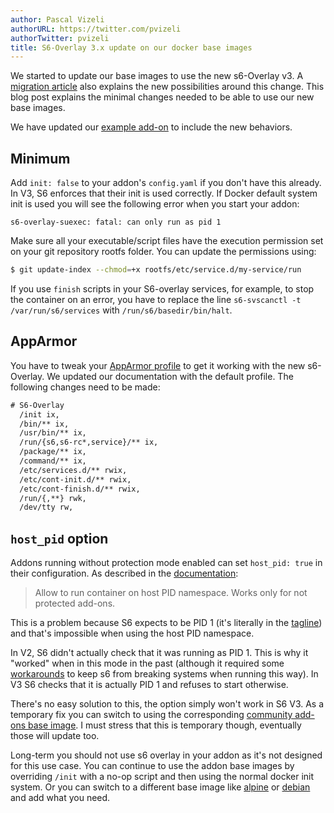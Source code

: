 ```yaml
---
author: Pascal Vizeli
authorURL: https://twitter.com/pvizeli
authorTwitter: pvizeli
title: S6-Overlay 3.x update on our docker base images
---
```


We started to update our base images to use the new s6-Overlay v3. A [migration article](https://github.com/just-containers/s6-overlay/blob/master/MOVING-TO-V3.md) also explains the new possibilities around this change. This blog post explains the minimal changes needed to be able to use our new base images.

We have updated our [example add-on](https://github.com/home-assistant/addons-example) to include the new behaviors.

## Minimum

Add `init: false` to your addon's `config.yaml` if you don't have this already. In V3, S6 enforces that their init is used correctly. If Docker default system init is used you will see the following error when you start your addon:

```
s6-overlay-suexec: fatal: can only run as pid 1
```

Make sure all your executable/script files have the execution permission set on your git repository rootfs folder. You can update the permissions using:

```sh
$ git update-index --chmod=+x rootfs/etc/service.d/my-service/run
```

If you use `finish` scripts in your S6-overlay services, for example, to stop the container on an error, you have to replace the line `s6-svscanctl -t /var/run/s6/services` with `/run/s6/basedir/bin/halt`.

## AppArmor

You have to tweak your [AppArmor profile](/docs/add-ons/presentation#apparmor) to get it working with the new s6-Overlay. We updated our documentation with the default profile. The following changes need to be made:

```txt
# S6-Overlay
  /init ix,
  /bin/** ix,
  /usr/bin/** ix,
  /run/{s6,s6-rc*,service}/** ix,
  /package/** ix,
  /command/** ix,
  /etc/services.d/** rwix,
  /etc/cont-init.d/** rwix,
  /etc/cont-finish.d/** rwix,
  /run/{,**} rwk,
  /dev/tty rw,
```

## `host_pid` option

Addons running without protection mode enabled can set `host_pid: true` in their configuration. As described in the [documentation](https://developers.home-assistant.io/docs/add-ons/configuration#optional-configuration-options):

> Allow to run container on host PID namespace. Works only for not protected add-ons.

This is a problem because S6 expects to be PID 1 (it's literally in the [tagline](https://github.com/just-containers/s6-overlay#s6-overlay-)) and that's impossible when using the host PID namespace.

In V2, S6 didn't actually check that it was running as PID 1. This is why it "worked" when in this mode in the past (although it required some [workarounds](https://github.com/hassio-addons/addon-glances/blob/8575d7903ef4c0a7c49e9ab32e0536bd2eb12dd6/glances/rootfs/bin/s6-nuke) to keep s6 from breaking systems when running this way). In V3 S6 checks that it is actually PID 1 and refuses to start otherwise.

There's no easy solution to this, the option simply won't work in S6 V3. As a temporary fix you can switch to using the corresponding [community add-ons base image](https://github.com/hassio-addons?q=base&type=all&language=&sort=). I must stress that this is temporary though, eventually those will update too.

Long-term you should not use s6 overlay in your addon as it's not designed for this use case. You can continue to use the addon base images by overriding `/init` with a no-op script and then using the normal docker init system. Or you can switch to a different base image like [alpine](https://hub.docker.com/search?q=alpine&type=image) or [debian](https://hub.docker.com/_/debian) and add what you need.
